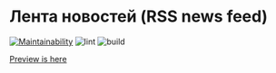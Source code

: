 # Лента новостей (RSS news feed)

[![Maintainability](https://api.codeclimate.com/v1/badges/f2c8bc5e9abf41cdfec1/maintainability)](https://codeclimate.com/github/popkovandrey/frontend-project-lvl3/maintainability)
![lint](https://github.com/popkovandrey/frontend-project-lvl3/workflows/lint/badge.svg)
![build](https://github.com/popkovandrey/frontend-project-lvl3/workflows/build/badge.svg)

[Preview is here](https://frontend-project-lvl3-paa.now.sh/)
